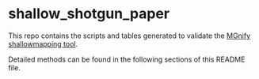 # shallow_shotgun_paper
This repo contains the scripts and tables generated to validate the [MGnify shallowmapping tool](https://github.com/EBI-Metagenomics/shallowmapping).

Detailed methods can be found in the following sections of this README file.
